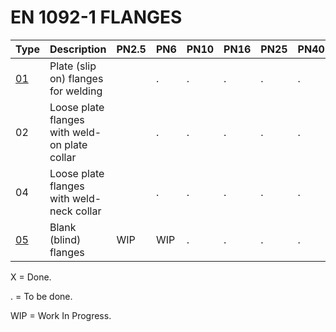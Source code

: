 # EN 1092-1 FLANGES

| Type | Description                                   | PN2.5 | PN6 | PN10 | PN16 | PN25 | PN40 | PN63 | PN100 | PN160 | PN250 | PN320 | PN400 |
|------|-----------------------------------------------|-------|-----|------|------|------|------|------|-------|-------|-------|-------|-------|
| [01](01/README.md)   | Plate (slip on) flanges for welding                     |       | .   | .    | .    | .    | .    | .    | .     |       |       |       |       |
| 02   | Loose plate flanges with weld-on plate collar |       | .   | .    | .    | .    | .    |      |       |       |       |       |       |
| 04   | Loose plate flanges with weld-neck collar     |       | .   | .    | .    | .    | .    |      |       |       |       |       |       |
| [05](05/README.md) | Blank (blind) flanges                         | WIP   | WIP | .    | .    | .    | .    | .    | .     |       |       |       |       |

X = Done.

. = To be done.

WIP = Work In Progress.
